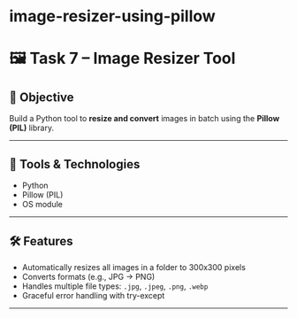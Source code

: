 # image-resizer-using-pillow

# 🖼️ Task 7 – Image Resizer Tool

## 📌 Objective
Build a Python tool to **resize and convert** images in batch using the **Pillow (PIL)** library.

---

## 🧰 Tools & Technologies
- Python
- Pillow (PIL)
- OS module

---

## 🛠 Features
- Automatically resizes all images in a folder to 300x300 pixels
- Converts formats (e.g., JPG → PNG)
- Handles multiple file types: `.jpg`, `.jpeg`, `.png`, `.webp`
- Graceful error handling with try-except

---


